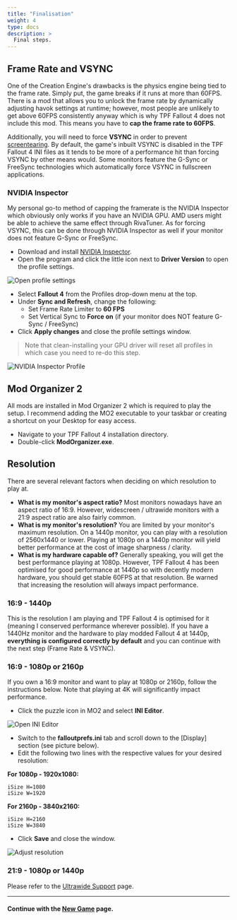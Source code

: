 ```yaml
---
title: "Finalisation"
weight: 4
type: docs
description: >
  Final steps.
---
```


## Frame Rate and VSYNC

One of the Creation Engine's drawbacks is the physics engine being tied to the frame rate. Simply put, the game breaks if it runs at more than 60FPS. There is a mod that allows you to unlock the frame rate by dynamically adjusting havok settings at runtime; however, most people are unlikely to get above 60FPS consistently anyway which is why TPF Fallout 4 does not include this mod. This means you have to **cap the frame rate to 60FPS**.

Additionally, you will need to force **VSYNC** in order to prevent [screentearing](https://en.wikipedia.org/wiki/Screen_tearing). By default, the game's inbuilt VSYNC is disabled in the TPF Fallout 4 INI files as it tends to be more of a performance hit than forcing VSYNC by other means would. Some monitors feature the G-Sync or FreeSync technologies which automatically force VSYNC in fullscreen applications.

### NVIDIA Inspector

My personal go-to method of capping the framerate is the NVIDIA Inspector which obviously only works if you have an NVIDIA GPU. AMD users might be able to achieve the same effect through RivaTuner. As for forcing VSYNC, this can be done through NVIDIA Inspector as well if your monitor does not feature G-Sync or FreeSync.

- Download and install [NVIDIA Inspector](https://www.guru3d.com/files-details/nvidia-inspector-download.html).
- Open the program and click the little icon next to **Driver Version** to open the profile settings.

![Open profile settings](/Pictures/fallout/installation/nvidia-inspector.png)

- Select **Fallout 4** from the Profiles drop-down menu at the top.
- Under **Sync and Refresh**, change the following:
  - Set Frame Rate Limiter to **60 FPS**
  - Set Vertical Sync to **Force on** (if your monitor does NOT feature G-Sync / FreeSync)
- Click **Apply changes** and close the profile settings window.

> Note that clean-installing your GPU driver will reset all profiles in which case you need to re-do this step.

![NVIDIA Inspector Profile](/Pictures/fallout/installation/nvidia-inspector-profile.png)

## Mod Organizer 2

All mods are installed in Mod Organizer 2 which is required to play the setup. I recommend adding the MO2 executable to your taskbar or creating a shortcut on your Desktop for easy access. 

- Navigate to your TPF Fallout 4 installation directory.
- Double-click **ModOrganizer.exe**.

## Resolution

There are several relevant factors when deciding on which resolution to play at.

- **What is my monitor's aspect ratio?** Most monitors nowadays have an aspect ratio of 16:9. However, widescreen / ultrawide monitors with a 21:9 aspect ratio are also fairly common.
- **What is my monitor's resolution?** You are limited by your monitor's maximum resolution. On a 1440p monitor, you can play with a resolution of 2560x1440 or lower. Playing at 1080p on a 1440p monitor will yield better performance at the cost of image sharpness / clarity.
- **What is my hardware capable of?** Generally speaking, you will get the best performance playing at 1080p. However, TPF Fallout 4 has been optimised for good performance at 1440p so with decently modern hardware, you should get stable 60FPS at that resolution. Be warned that increasing the resolution will always impact performance.

### 16:9 - 1440p

This is the resolution I am playing and TPF Fallout 4 is optimised for it (meaning I conserved performance wherever possible). If you have a 1440Hz monitor and the hardware to play modded Fallout 4 at 1440p, **everything is configured correctly by default** and you can continue with the next step (Frame Rate & VSYNC).

### 16:9 - 1080p or 2160p

If you own a 16:9 monitor and want to play at 1080p or 2160p, follow the instructions below. Note that playing at 4K will significantly impact performance.

- Click the puzzle icon in MO2 and select **INI Editor**.

![Open INI Editor](/Pictures/fallout/customisation/mo2-ini-editor.png)

- Switch to the **falloutprefs.ini** tab and scroll down to the [Display] section (see picture below).
- Edit the following two lines with the respective values for your desired resolution:

**For 1080p - 1920x1080:**

```
iSize H=1080
iSize W=1920
```

**For 2160p - 3840x2160:**

```
iSize H=2160
iSize W=3840
```

- Click **Save** and close the window.

![Adjust resolution](/Pictures/fallout/installation/change-resolution.png)

### 21:9 - 1080p or 1440p

Please refer to the [Ultrawide Support](https://thephoenixflavour.com/fallout/customisation/ultrawide/) page.

---

#### Continue with the [New Game](https://thephoenixflavour.com/fallout/installation/new-game/) page.
